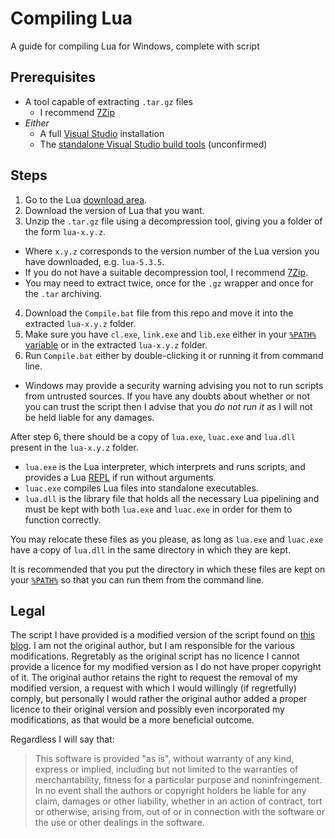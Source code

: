 # Compiling Lua
A guide for compiling Lua for Windows, complete with script

## Prerequisites

* A tool capable of extracting `.tar.gz` files
  * I recommend [7Zip](https://www.7-zip.org/)
* _Either_
  * A full [Visual Studio](https://visualstudio.microsoft.com/) installation
  * The [standalone Visual Studio build tools](https://visualstudio.microsoft.com/downloads/#build-tools-for-visual-studio-2019) (unconfirmed)

## Steps

1. Go to the Lua [download area](https://www.lua.org/ftp/).
2. Download the version of Lua that you want.
3. Unzip the `.tar.gz` file using a decompression tool, giving you a folder of the form `lua-x.y.z`.
  * Where `x.y.z` corresponds to the version number of the Lua version you have downloaded, e.g. `lua-5.3.5`.
  * If you do not have a suitable decompression tool, I recommend [7Zip](https://www.7-zip.org/).
  * You may need to extract twice, once for the `.gz` wrapper and once for the `.tar` archiving.
4. Download the `Compile.bat` file from this repo and move it into the extracted `lua-x.y.z` folder.
5. Make sure you have `cl.exe`, `link.exe` and `lib.exe` either in your [`%PATH%` variable](https://en.wikipedia.org/wiki/PATH_(variable)) or in the extracted `lua-x.y.z` folder.
6. Run `Compile.bat` either by double-clicking it or running it from command line.
  * Windows may provide a security warning advising you not to run scripts from untrusted sources. If you have any doubts about whether or not you can trust the script then I advise that you _do not run it_ as I will not be held liable for any damages.
  
After step 6, there should be a copy of `lua.exe`, `luac.exe` and `lua.dll` present in the `lua-x.y.z` folder.
* `lua.exe` is the Lua interpreter, which interprets and runs scripts, and provides a Lua [REPL](https://en.wikipedia.org/wiki/Read%E2%80%93eval%E2%80%93print_loop) if run without arguments.
* `luac.exe` compiles Lua files into standalone executables.
* `lua.dll` is the library file that holds all the necessary Lua pipelining and must be kept with both `lua.exe` and `luac.exe` in order for them to function correctly.

You may relocate these files as you please, as long as `lua.exe` and `luac.exe` have a copy of `lua.dll` in the same directory in which they are kept.

It is recommended that you put the directory in which these files are kept on your [`%PATH%`](https://en.wikipedia.org/wiki/PATH_(variable)) so that you can run them from the command line.
  
## Legal

The script I have provided is a modified version of the script found on [this blog](https://blog.spreendigital.de/2015/01/16/how-to-compile-lua-5-3-0-for-windows/).
I am not the original author, but I am responsible for the various modifications.
Regretably as the original script has no licence I cannot provide a licence for my modified version as I do not have proper copyright of it.
The original author retains the right to request the removal of my modified version, a request with which I would willingly (if regretfully) comply, but personally I would rather the original author added a proper licence to their original version and possibly even incorporated my modifications, as that would be a more beneficial outcome.

Regardless I will say that:
> This software is provided "as is", without warranty of any kind, express or implied, including but not limited to the warranties of merchantability, fitness for a particular purpose and noninfringement.
> In no event shall the authors or copyright holders be liable for any claim, damages or other liability, whether in an action of contract, tort or otherwise, arising from, out of or in connection with the software or the use or other dealings in the software.
